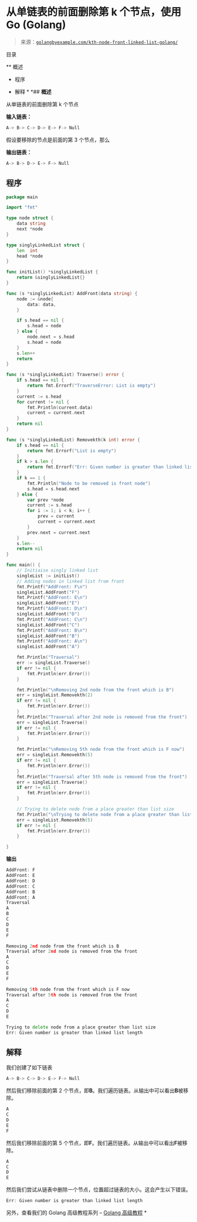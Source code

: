 <!--yml

分类：未分类

日期：2024-10-13 06:37:02

-->

# 从单链表的前面删除第 k 个节点，使用 Go (Golang)

> 来源：[`golangbyexample.com/kth-node-front-linked-list-golang/`](https://golangbyexample.com/kth-node-front-linked-list-golang/)

目录

**   概述

+   程序

+   解释 *  *## **概述**

从单链表的前面删除第 k 个节点

**输入链表：**

```go
A-> B-> C-> D-> E-> F-> Null
```

假设要移除的节点是前面的第 3 个节点，那么

**输出链表：**

```go
A-> B-> D-> E-> F-> Null
```

## **程序**

```go
package main

import "fmt"

type node struct {
	data string
	next *node
}

type singlyLinkedList struct {
	len  int
	head *node
}

func initList() *singlyLinkedList {
	return &singlyLinkedList{}
}

func (s *singlyLinkedList) AddFront(data string) {
	node := &node{
		data: data,
	}

	if s.head == nil {
		s.head = node
	} else {
		node.next = s.head
		s.head = node
	}
	s.len++
	return
}

func (s *singlyLinkedList) Traverse() error {
	if s.head == nil {
		return fmt.Errorf("TraverseError: List is empty")
	}
	current := s.head
	for current != nil {
		fmt.Println(current.data)
		current = current.next
	}
	return nil
}

func (s *singlyLinkedList) Removekth(k int) error {
	if s.head == nil {
		return fmt.Errorf("List is empty")
	}
	if k > s.len {
		return fmt.Errorf("Err: Given number is greater than linked list length")
	}
	if k == 1 {
		fmt.Println("Node to be removed is front node")
		s.head = s.head.next
	} else {
		var prev *node
		current := s.head
		for i := 1; i < k; i++ {
			prev = current
			current = current.next
		}
		prev.next = current.next
	}
	s.len--
	return nil
}

func main() {
	// Initiaise singly linked list
	singleList := initList()
	// Adding nodes in linked list from front
	fmt.Printf("AddFront: F\n")
	singleList.AddFront("F")
	fmt.Printf("AddFront: E\n")
	singleList.AddFront("E")
	fmt.Printf("AddFront: D\n")
	singleList.AddFront("D")
	fmt.Printf("AddFront: C\n")
	singleList.AddFront("C")
	fmt.Printf("AddFront: B\n")
	singleList.AddFront("B")
	fmt.Printf("AddFront: A\n")
	singleList.AddFront("A")

	fmt.Println("Traversal")
	err := singleList.Traverse()
	if err != nil {
		fmt.Println(err.Error())
	}

	fmt.Println("\nRemoving 2nd node from the front which is B")
	err = singleList.Removekth(2)
	if err != nil {
		fmt.Println(err.Error())
	}
	fmt.Println("Traversal after 2nd node is removed from the front")
	err = singleList.Traverse()
	if err != nil {
		fmt.Println(err.Error())
	}

	fmt.Println("\nRemoving 5th node from the front which is F now")
	err = singleList.Removekth(5)
	if err != nil {
		fmt.Println(err.Error())
	}
	fmt.Println("Traversal after 5th node is removed from the front")
	err = singleList.Traverse()
	if err != nil {
		fmt.Println(err.Error())
	}

	// Trying to delete node from a place greater than list size
	fmt.Println("\nTrying to delete node from a place greater than list size")
	err = singleList.Removekth(5)
	if err != nil {
		fmt.Println(err.Error())
	}

}
```

**输出**

```go
AddFront: F
AddFront: E
AddFront: D
AddFront: C
AddFront: B
AddFront: A
Traversal
A
B
C
D
E
F

Removing 2nd node from the front which is B
Traversal after 2nd node is removed from the front
A
C
D
E
F

Removing 5th node from the front which is F now
Traversal after 5th node is removed from the front
A
C
D
E

Trying to delete node from a place greater than list size
Err: Given number is greater than linked list length
```

## **解释**

我们创建了如下链表

```go
A-> B-> C-> D-> E-> F-> Null
```

然后我们移除前面的第 2 个节点，即**B**。我们遍历链表。从输出中可以看出**B**被移除。

```go
A
C
D
E
F
```

然后我们移除前面的第 5 个节点，即**F**。我们遍历链表。从输出中可以看出**F**被移除。

```go
A
C
D
E
```

然后我们尝试从链表中删除一个节点，位置超过链表的大小。这会产生以下错误。

```go
Err: Given number is greater than linked list length
```

另外，查看我们的 Golang 高级教程系列 – [Golang 高级教程](https://golangbyexample.com/golang-comprehensive-tutorial/) *
